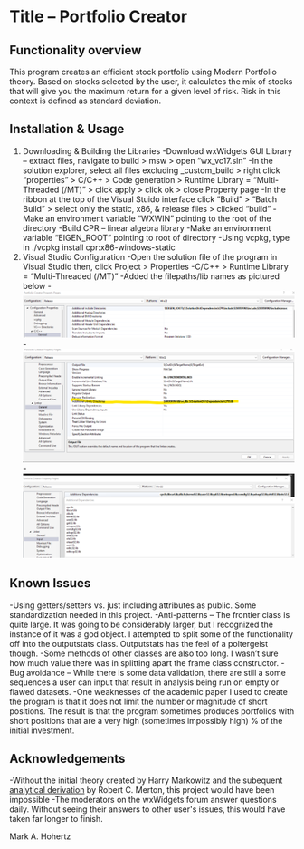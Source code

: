 # Title – Portfolio Creator

## Functionality overview

This program creates an efficient stock portfolio using Modern Portfolio theory. Based on stocks selected by the user, it calculates the mix of stocks that will give you the maximum return for a given level of risk. Risk in this context is defined as standard deviation.

## Installation & Usage

1. Downloading & Building the Libraries
	-Download wxWidgets GUI Library – extract files, navigate to build > msw > open “wx_vc17.sln”
		-In the solution explorer, select all files excluding _custom_build > right click “properties” > C/C++ > Code generation > Runtime Library = “Multi-Threaded (/MT)” > click apply > click ok > close Property page
		-In the ribbon at the top of the Visual Stuido interface click “Build” > “Batch Build” > select only the static, x86, & release files > clicked “build”
		-Make an environment variable “WXWIN” pointing to the root of the directory
	-Build CPR – linear algebra library
		-Make an environment variable “EIGEN_ROOT” pointing to root of directory
		-Using vcpkg, type in ./vcpkg install cpr:x86-windows-static
2. Visual Studio Configuration
	-Open the solution file of the program in Visual Studio then, click Project > Properties 
		-C/C++ > Runtime Library = “Multi-Threaded (/MT)”
		-Added the filepaths/lib names as pictured below
		-![1](https://github.com/MarkHohertz/portfolioCreator/blob/main/pcReadMe1.png)
		-![2](https://github.com/MarkHohertz/portfolioCreator/blob/main/pcReadme2.png)
		-![3](https://github.com/MarkHohertz/portfolioCreator/blob/main/pcReadme3.png)

## Known Issues

-Using getters/setters vs. just including attributes as public. Some standardization needed in this project.
-Anti-patterns – The frontier class is quite large. It was going to be considerably larger, but I recognized the instance of it was a god object. I attempted to split some of the functionality off into the outputstats class. Outputstats has the feel of a poltergeist though.
-Some methods of other classes are also too long. I wasn’t sure how much value there was in splitting apart the frame class constructor.
-Bug avoidance – While there is some data validation, there are still a some sequences a user can input that result in analysis being run on empty or flawed datasets. 
-One weaknesses of the academic paper I used to create the program is that it does not limit the number or magnitude of short positions. The result is that the program sometimes produces portfolios with short positions that are a very high (sometimes impossibly high) % of the initial investment.

## Acknowledgements

-Without the initial theory created by Harry Markowitz and the subequent [analytical derivation](https://www.researchgate.net/publication/38006987_An_Analytic_Derivation_of_the_Efficient_Portfolio_Frontier) by Robert C. Merton, this project would have been impossible
-The moderators on the wxWidgets forum answer questions daily. Without seeing their answers to other user's issues, this would have taken far longer to finish.

Mark A. Hohertz
